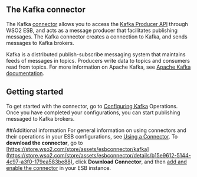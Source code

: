 ## The Kafka connector
The Kafka [connector](https://docs.wso2.org/display/ESB500/Working+with+Connectors) allows you to access the [Kafka 
Producer API](http://kafka.apache.org/documentation.html#producerapi) through WSO2 ESB, and acts as a message producer 
that facilitates publishing messages. The Kafka connector creates a connection to Kafka, and sends messages to Kafka brokers. 

Kafka is a distributed publish-subscribe messaging system that maintains feeds of messages in topics. Producers write
 data to topics and consumers read from topics. For more information on Apache Kafka, see [Apache Kafka 
 documentation](http://kafka.apache.org/documentation.html). 

## Getting started
To get started with the connector, go to [Configuring Kafka](config.md) Operations. Once you have completed your 
configurations, you can start publishing messaged to Kafka brokers.

##Additional information
For general information on using connectors and their operations in your ESB configurations, see [Using a Connector](http://docs.wso2.com/display/ESB500/Using+a+Connector).
To **download the connector**, go to 
[https://store.wso2.com/store/assets/esbconnector/kafka](https://store.wso2.com/store/assets/esbconnector/details/b15e9612-5144-4c97-a3f0-179ea583be88), click **Download Connector**, 
and then [add and enable the connector](https://docs.wso2.com/display/ESB490/Managing+Connectors+in+Your+ESB+Instance) in your ESB instance.
